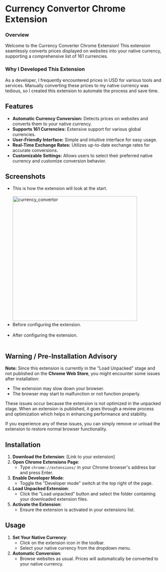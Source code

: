 # Currency Convertor Chrome Extension
### Overview
Welcome to the Currency Converter Chrome Extension! This extension seamlessly converts prices displayed on websites into your native currency, supporting a comprehensive list of 161 currencies. <br>
### Why I Developed This Extension
As a developer, I frequently encountered prices in USD for various tools and services. Manually converting these prices to my native currency was tedious, so I created this extension to automate the process and save time.

## Features
- <b>Automatic Currency Conversion:</b> Detects prices on websites and converts them to your native currency.
- <b>Supports 161 Currencies:</b> Extensive support for various global currencies.
- <b>User-Friendly Interface:</b> Simple and intuitive interface for easy usage.
- <b>Real-Time Exchange Rates:</b> Utilizes up-to-date exchange rates for accurate conversions.
- <b>Customizable Settings:</b> Allows users to select their preferred native currency and customize conversion behavior.
  
## Screenshots
- This is how the extension will look at the start.<br><br>
<img src="https://github.com/kshitijstc/Currency-Convertor-Extension/assets/144511712/f87df252-5dc8-48ba-b033-d9b7002a0d04" alt="currency_convertor" width="400"/><br>
- Before configuring the extension.<br><br>
- After configuring the extension. <br><br>

## Warning / Pre-Installation Advisory 
**Note:**  Since this extension is currently in the "Load Unpacked" stage and not published on the <b>Chrome Web Store</b>, you might encounter some issues after installation:

- The extension may slow down your browser.
- The browser may start to malfunction or not function properly.

These issues occur because the extension is not optimized in the unpacked stage. When an extension is published, it goes through a review process and optimization which helps in enhancing performance and stability.

If you experience any of these issues, you can simply remove or unload the extension to restore normal browser functionality.

## Installation
1. **Download the Extension**: [Link to your extension]
2. **Open Chrome Extensions Page**:
   - Type `chrome://extensions/` in your Chrome browser's address bar and press Enter.
3. **Enable Developer Mode**:
   - Toggle the "Developer mode" switch at the top right of the page.
4. **Load Unpacked Extension**:
   - Click the "Load unpacked" button and select the folder containing your downloaded extension files.
5. **Activate the Extension**:
   - Ensure the extension is activated in your extensions list.

## Usage
1. **Set Your Native Currency**:
   - Click on the extension icon in the toolbar.
   - Select your native currency from the dropdown menu.
2. **Automatic Conversion**:
   - Browse websites as usual. Prices will automatically be converted to your native currency.

